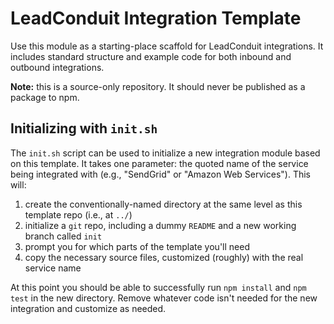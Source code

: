 # LeadConduit Integration Template

Use this module as a starting-place scaffold for LeadConduit integrations.
It includes standard structure and example code for both inbound and outbound
integrations.

**Note:** this is a source-only repository. It should never be published
as a package to npm.

## Initializing with `init.sh`

The `init.sh` script can be used to initialize a new integration module based
on this template. It takes one parameter: the quoted name of the service being
integrated with (e.g., "SendGrid" or "Amazon Web Services"). This will:

1. create the conventionally-named directory at the same level as this template repo (i.e., at `../`)
2. initialize a `git` repo, including a dummy `README` and a new working branch called `init`
3. prompt you for which parts of the template you'll need
4. copy the necessary source files, customized (roughly) with the real service name  

At this point you should be able to successfully run `npm install` and `npm test`
in the new directory. Remove whatever code isn't needed for the new integration
and customize as needed.
